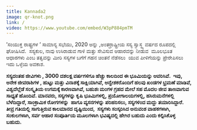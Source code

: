 ```yaml
---
title: Kannada2
image: qr-knot.png
link: /
video: https://www.youtube.com/embed/W3pP884pmTM
---
```

ʼಸಂಯುಕ್ತ ರಾಷ್ಟ್ರಗಳ ʼ ಸಾಮಾನ್ಯ ಸಭೆಯು, 2020 ಅನ್ನು ,ಅಂತರ್ರಾಷ್ಟ್ರೀಯ ಸಸ್ಯ ಸ್ವಾಸ್ಥ್ಯ ವರ್ಷದ ರೂಪದಲ್ಲಿ ಘೋಷಿಸಿದೆ.  ಸಸ್ಯಕುಲ, ನಾವು ಉಸಿರಾಡುವ ಗಾಳಿ ಮತ್ತು ಸೇವಿಸುವ ಆಹಾರವನ್ನು ನೀಡುವ  ಮೂಲಭೂತ ಆಧಾರಗಳು ಎಂಬ ತತ್ವವನ್ನು ಮೀರಿ ಸಸ್ಯಗಳ ಬಗೆಗೆ ಗಹನ ಚಿಂತನೆ ನೆಡೆಸಲು  ಯುವ ಪೀಳಿಗೆಯನ್ನು ಪ್ರೇರೇಪಿಸಲು ಇದು ಒಳ್ಳೆಯ ಅವಕಾಶ.    

**ಸಸ್ಯದಂತಹ ಜೀವಿಗಳು , 3000 ದಶಲಕ್ಷ ವರ್ಷಗಳಿಗೂ ಹೆಚ್ಚು ಕಾಲದಿಂದ ಈ ಭೂಮಿಯನ್ನು ಆವರಿಸಿವೆ.  ಇವು, ಅನೇಕ ಜೀವರಾಶಿಗಳ , ಹುಟ್ಟು ಮತ್ತು ವಿನಾಶಕ್ಕೆ ಸಾಕ್ಷಿಯಾಗಿವೆ, ಅನ್ವೇಶಕರೊಂದಿಗೆ ಹಲವು ಖಂಡಗಳ ಭ್ರಮಣೆ ಮಾಡಿವೆ, ವಿಶ್ವದೆಲ್ಲೆಡೆ ಸಂಸ್ಕೃತಿಯ ಉಗಮಕ್ಕೆ ಕಾರಣವಾಗಿವೆ, ಬಹುಶಃ ಮಂಗಳ ಗ್ರಹದ ಮೇಲೆ ಸಹ ಮೊದಲ ಜೀವ ತಾಣವಾಗುವ ಸಾಧ್ಯತೆ ಹೊಂದಿವೆ. ಮಾನವರು, ಸಸ್ಯಗಳನ್ನು ಕೃಷಿ ಭೂಮಿಗಳಲ್ಲಿ, ಪ್ರಯೋಗಾಲಯಗಳಲ್ಲಿ, ಹಸಿರುಮನೆಗಳಲ್ಲಿ ಬೆಳೆದಿದ್ದಾರೆ, ಸಾಂಕ್ರಾಮಿಕ ರೋಗಗಳನ್ನು  ಹಾಗೂ ವ್ಯಸನಗಳನ್ನು ಪರಿಹರಿಸಲು, ಸಸ್ಯಗಳಿಂದ ಮದ್ದು ತಯಾರಿಸಿದ್ದಾರೆ.  ತೀವ್ರ ಗತಿಯಲ್ಲಿ ಸಾಗುತ್ತಿರುವ ಕಾಲಮಾನದ ದೃಷ್ಟಿಯಿಂದ,  ಸಸ್ಯಗಳು ಸಂಸ್ಕರಿಸಿದ ಅನುವಂಶ ವಾಹಕಗಳಾಗಿ, ಸಂಕುಲಗಳಾಗಿ, ಸರ್ವ ಆಹಾರ ಸಂಪೂರ್ತಿಯ ಮೂಲಗಳಾಗಿ ಭವಿಷ್ಯದಲ್ಲಿ ಹೇಗಿರ ಬಹುದು ಎಂದು ಕಲ್ಪಿಸಿಕೊಳ್ಳ ಬಹುದು.**